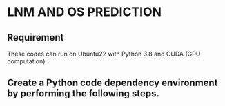 # LNM AND OS PREDICTION

## Requirement
These codes can run on Ubuntu22 with Python 3.8 and CUDA (GPU computation).

## Create a Python code dependency environment by performing the following steps.


